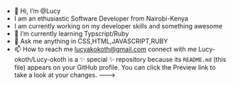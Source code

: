 - 👋 Hi, I’m @Lucy
- I am an ethusiastic Software Developer from Nairobi-Kenya
- I am currently working on my developer skills and something awesome
- 🌱 I’m currently learning Typscript/Ruby
- 💞️ Ask me anything in CSS,HTML,JAVASCRIPT,RUBY 
- 📫 How to reach me lucyakokoth@gmail.com
connect with me 
Lucy-okoth/Lucy-okoth is a ✨ special ✨ repository because its `README.md` (this file) appears on your GitHub profile.
You can click the Preview link to take a look at your changes.
--->
